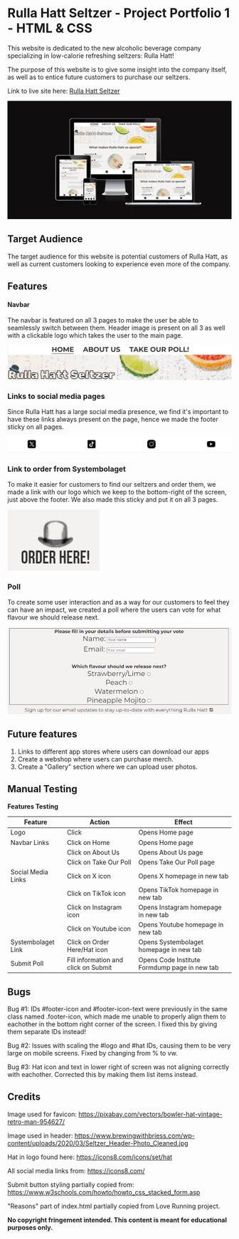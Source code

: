 # Rulla Hatt Seltzer - Project Portfolio 1 - HTML & CSS

This website is dedicated to the new alcoholic beverage company specializing in low-calorie refreshing seltzers: Rulla Hatt!

The purpose of this website is to give some insight into the company itself, as well as to entice future customers to purchase our seltzers.

Link to live site here: <a href="https://eddwer.github.io/rhs/">Rulla Hatt Seltzer</a>

<img src="assets/images/screen-sizes.png">

## Target Audience

The target audience for this website is potential customers of Rulla Hatt, as well as current customers looking to experience even more of the company.

## Features

#### Navbar
The navbar is featured on all 3 pages to make the user be able to seamlessly switch between them. Header image is present on all 3 as well with a clickable logo which takes the user to the main page.

<img src="assets/images/navbar.png">

### Links to social media pages

Since Rulla Hatt has a large social media presence, we find it's important to have these links always present on the page, hence we made the footer sticky on all pages.

<img src="assets/images/footer.png">

### Link to order from Systembolaget

To make it easier for customers to find our seltzers and order them, we made a link with our logo which we keep to the bottom-right of the screen, just above the footer. We also made this sticky and put it on all 3 pages.

<img src="assets/images/order.png">

### Poll

To create some user interaction and as a way for our customers to feel they can have an impact, we created a poll where the users can vote for what flavour we should release next.

<img src="assets/images/poll.png">

## Future features

1. Links to different app stores where users can download our apps
2. Create a webshop where users can purchase merch.
3. Create a "Gallery" section where we can upload user photos.

## Manual Testing

<strong>Features Testing</strong>

| Feature | Action | Effect |
| ------------- | ------------- | ------------ |
| Logo | Click | Opens Home page |
| Navbar Links | Click on Home | Opens Home page |
|  | Click on About Us | Opens About Us page |
|  | Click on Take Our Poll | Opens Take Our Poll page |
| Social Media Links | Click on X icon | Opens X homepage in new tab |
|  | Click on TikTok icon | Opens TikTok homepage in new tab |
|  | Click on Instagram icon | Opens Instagram homepage in new tab |
|  | Click on Youtube icon | Opens Youtube homepage in new tab |
| Systembolaget Link | Click on Order Here/Hat icon | Opens Systembolaget homepage in new tab |
| Submit Poll | Fill information and click on Submit | Opens Code Institute Formdump page in new tab |




## Bugs

Bug #1: IDs #footer-icon and #footer-icon-text were previously in the same class named .footer-icon, which made me unable to properly align them to eachother in the bottom right corner of the screen. I fixed this by giving them separate IDs instead!

Bug #2: Issues with scaling the #logo and #hat IDs, causing them to be very large on mobile screens. Fixed by changing from % to vw.

Bug #3: Hat icon and text in lower right of screen was not aligning correctly with eachother. Corrected this by making them list items instead.


## Credits

Image used for favicon: https://pixabay.com/vectors/bowler-hat-vintage-retro-man-954627/

Image used in header: https://www.brewingwithbriess.com/wp-content/uploads/2020/03/Seltzer_Header-Photo_Cleaned.jpg

Hat in logo found here: https://icons8.com/icons/set/hat

All social media links from: https://icons8.com/

Submit button styling partially copied from: https://www.w3schools.com/howto/howto_css_stacked_form.asp

"Reasons" part of index.html partially copied from Love Running project.

<b>No copyright fringement intended. This content is meant for educational purposes only.</b>